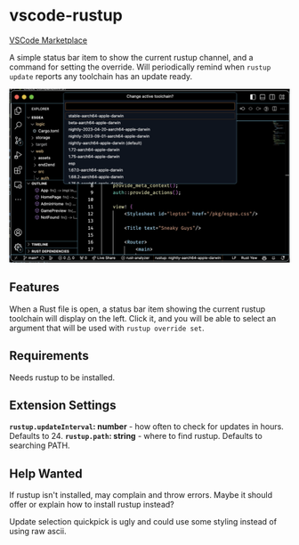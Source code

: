 # vscode-rustup

[VSCode Marketplace](https://marketplace.visualstudio.com/items?itemName=emberian.rustup)

A simple status bar item to show the current rustup channel, and a command for setting the override. Will periodically remind when `rustup update` reports any toolchain has an update ready. 

![Status toolchain selection menu demonstration](screenshot.png)

## Features

When a Rust file is open, a status bar item showing the current rustup toolchain will display on the left. Click it, and you will be able to select an argument that will be used with `rustup override set`.

## Requirements

Needs rustup to be installed.

## Extension Settings

**`rustup.updateInterval`: number** - how often to check for updates in hours. Defaults to 24.
**`rustup.path`: string** - where to find rustup. Defaults to searching PATH.

## Help Wanted

If rustup isn't installed, may complain and throw errors. Maybe it should offer or explain how to install rustup instead?

Update selection quickpick is ugly and could use some styling instead of using raw ascii.